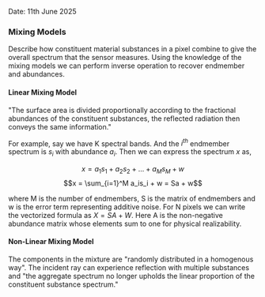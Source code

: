 Date: 11th June 2025

### Mixing Models

Describe how constituent material substances in a pixel combine to give the overall spectrum that the sensor measures. Using the knowledge of the mixing models we can perform inverse operation to recover endmember and abundances. 

#### Linear Mixing Model

"The surface area is divided proportionally according to the fractional abundances of the constituent substances, the reflected radiation then conveys the same information."

For example, say we have K spectral bands. And the $i^{th}$ endmember spectrum is $s_i$ with abundance $a_i$. Then we can express the spectrum $x$ as,

$$x = a_1s_1 + a_2s_2 + ... + a_Ms_M + w$$
$$x = \sum_{i=1}^M a_is_i + w = Sa + w$$

where M is the number of endmembers, S is the matrix of endmembers and w is the error term representing additive noise. For N pixels we can write the vectorized formula as $X = SA + W$. Here A is the non-negative abundance matrix whose elements sum to one for physical realizability.

#### Non-Linear Mixing Model

The components in the mixture are "randomly distributed in a homogenous way". The incident ray can experience reflection with multiple substances and "the aggregate spectrum no longer upholds the linear proportion of the constituent substance spectrum."
